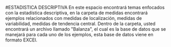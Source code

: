 #ESTADISTICA DESCRIPTIVA
En este espacio encontrará temas enfocados con la estadística descriptiva, en la carpeta de medidas encontrará ejemplos relacionados con medidas de localización, medidas de variabilidad, medidas de tendencia central.
Dentro de la carpeta, usted encontrará un archivo llamado "Balanza", el cual es la base de datos que se manejará para cada uno de los ejemplos, esta base de datos viene en formato EXCEl.


